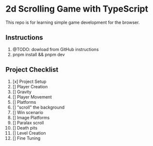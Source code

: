 # 2d Scrolling Game with TypeScript

This repo is for learning simple game development for the browser.

## Instructions

1. @TODO: dowload from GitHub instructions
2. pnpm install && pnpm dev

## Project Checklist

1. [x] Project Setup
2. [] Player Creation
3. [] Gravity
4. [] Player Movement
5. [] Platforms
6. [] "scroll" the background
7. [] Win scenario
8. [] Image Platforms
9. [] Paralax scroll
10. [] Death pits
11. [] Level Creation
12. [] Fine Tuning
